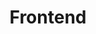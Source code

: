 ---
category: [Frontend] #Category ID.
hue: var(--c-themeHueOrange) #Category hue. See note [1].
title: Frontend #Category title.
description: Frontend
---